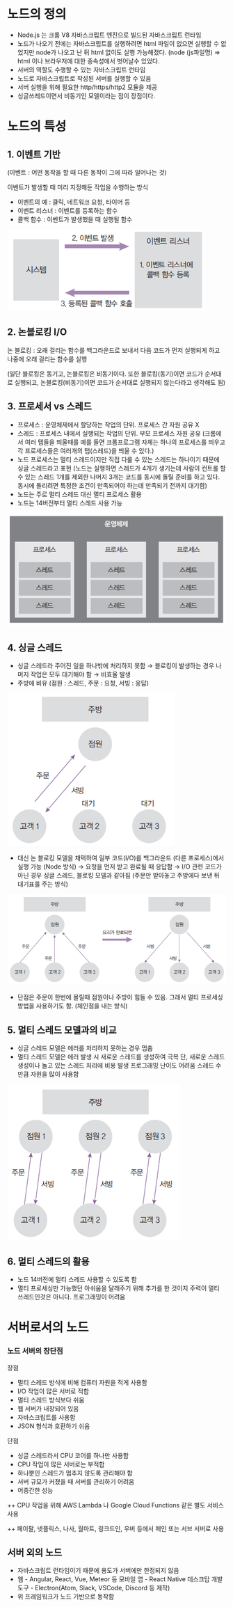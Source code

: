 # 노드의 정의

- Node.js 는 크롬 V8 자바스크립트 엔진으로 빌드된 자바스크립트 런타임
- 노드가 나오기 전에는 자바스크립트를 실행하려면 html 파일이 없으면 실행할 수 없었지만 node가 나오고 난 뒤 html 없이도 실행 가능해졌다. (node (js파일명) ⇒ html 이나 브라우저에 대한 종속성에서 벗어날수 있었다.
- 서버의 역할도 수행할 수 있는 자바스크립트 런타임
- 노드로 자바스크립트로 작성된 서버를 실행할 수 있음
- 서버 실행을 위해 필요한 http/https/http2 모듈을 제공
- 싱글쓰레드이면서 비동기인 모델이라는 점이 장점이다.

# 노드의 특성

## 1. 이벤트 기반

(이벤트 : 어떤 동작을 할 때 다른 동작이 그에 따라 일어나는 것)

이벤트가 발생할 때 미리 지정해둔 작업을 수행하는 방식

- 이벤트의 예 : 클릭, 네트워크 요청, 타이머 등
- 이벤트 리스너 : 이벤트를 등록하는 함수
- 콜백 함수 : 이벤트가 발생했을 때 실행될 함수

![Untitled](./uploads/1.png)

## 2. 논블로킹 I/O

논 블로킹 : 오래 걸리는 함수를 백그라운드로 보내서 다음 코드가 먼저 실행되게 하고 나중에 오래 걸리는 함수를 실행

(일단 블로킹은 동기고, 논블로킹은 비동기이다. 또한 블로킹(동기)이면 코드가 순서대로 실행되고, 논블로킹(비동기)이면 코드가 순서대로 실행되지 않는다라고 생각해도 됨)

## 3. 프로세서 vs 스레드

- 프로세스 : 운영체제에서 할당하는 작업의 단위. 프로세스 간 자원 공유 X
- 스레드 : 프로세스 내에서 실행되는 작업의 단위. 부모 프로세스 자원 공유
  (크롬에서 여러 탭들을 띄울때를 예를 들면 크롬프로그램 자체는 하나의 프로세스를 띄우고 각 프로세스들은 여러개의 탭(스레드)을 띄울 수 있다.)
- 노드 프로세스는 멀티 스레드이지만 직접 다룰 수 있는 스레드는 하나이기 때문에 싱글 스레드라고 표현
  (노드는 실행하면 스레드가 4개가 생기는데 사람이 컨트롤 할 수 있는 스레드 1개를 제외한 나머지 3개는 코드를 동시에 돌릴 준비를 하고 있다. 동시에 돌리려면 특정한 조건이 만족되어야 하는데 만족되기 전까지 대기함)
- 노드는 주로 멀티 스레드 대신 멀티 프로세스 활용
- 노드는 14버전부터 멀티 스레드 사용 가능

![Untitled](./uploads/2.png)

## 4. 싱글 스레드

- 싱글 스레드라 주어진 일을 하나밖에 처리하지 못함
  → 블로킹이 발생하는 경우 나머지 작업은 모두 대기해야 함 → 비효율 발생
- 주방에 비유 (점원 : 스레드, 주문 : 요청, 서빙 : 응답)

![Untitled](./uploads/3.png)

- 대신 논 블로킹 모델을 채택하여 일부 코드(I/O)를 백그라운드 (다른 프로세스)에서 실행 가능 (Node 방식)
  → 요청을 먼저 받고 완료될 때 응답함
  → I/O 관련 코드가 아닌 경우 싱글 스레드, 블로킹 모델과 같아짐
  (주문만 받아놓고 주방에다 보낸 뒤 대기표를 주는 방식)

![Untitled](./uploads/4.png)

- 단점은 주문이 한번에 몰릴때 점원이나 주방이 힘들 수 있음. 그래서 멀티 프로세싱 방법을 사용하기도 함. (체인점을 내는 방식)

## 5. 멀티 스레드 모델과의 비교

- 싱글 스레드 모델은 에러를 처리하지 못하는 경우 멈춤
- 멀티 스레드 모델은 에러 발생 시 새로운 스레드를 생성하여 극복
  단, 새로운 스레드 생성이나 놀고 있는 스레드 처리에 비용 발생
  프로그래밍 난이도 어려움
  스레드 수만큼 자원을 많이 사용함

![Untitled](./uploads/5.png)

## 6. 멀티 스레드의 활용

- 노드 14버전에 멀티 스레드 사용할 수 있도록 함
- 멀티 프로세싱만 가능했던 아쉬움을 달래주기 위해 추가를 한 것이지 주력이 멀티 쓰레드인것은 아니다. 프로그래밍이 어려움

# 서버로서의 노드

### 노드 서버의 장단점

장점

- 멀티 스레드 방식에 비해 컴퓨터 자원을 적게 사용함
- I/O 작업이 많은 서버로 적합
- 멀티 스레드 방식보다 쉬움
- 웹 서버가 내장되어 있음
- 자바스크립트를 사용함
- JSON 형식과 호환하기 쉬움

단점

- 싱글 스레드라서 CPU 코어를 하나만 사용함
- CPU 작업이 많은 서버로는 부적합
- 하나뿐인 스레드가 멈추지 않도록 관리해야 함
- 서버 규모가 커졌을 때 서버를 관리하기 어려움
- 어중간한 성능

++ CPU 작업을 위해 AWS Lambda 나 Google Cloud Functions 같은 별도 서비스 사용

++ 페이팔, 넷플릭스, 나사, 월마트, 링크드인, 우버 등에서 메인 또는 서브 서버로 사용

## 서버 외의 노드

- 자바스크립트 런타임이기 때문에 용도가 서버에만 한정되지 않음
- 웹 - Angular, React, Vue, Meteor 등
  모바일 앱 - React Native
  데스크탑 개발 도구 - Electron(Atom, Slack, VSCode, Discord 등 제작)
- 위 프레임워크가 노드 기반으로 동작함